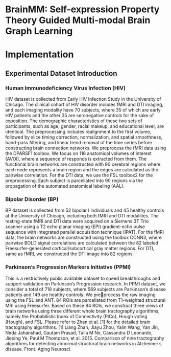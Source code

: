 # BrainMM: Self-expression Property Theory Guided Multi-modal Brain Graph Learning

# Implementation
## Experimental Dataset Introduction
### Human Immunodeficiency Virus Infection (HIV)
HIV dataset is collected from Early HIV Infection Study in the University of Chicago. The clinical cohort of HIV disorder incudes fMRI and DTI imaging, and each imaging modality have 70 subjects, where 35 of which are early HIV patients and the other 35 are seronegative controls for the sake of exposition. The demographic characteristics of these two sets of participants, such as age, gender, racial makeup, and educational level, are identical. The preprocessing includes realignment to the first volume, followed by slice timing correction, normalization, and spatial smoothness, band-pass filtering, and linear trend removal of the time series before constructing brain connection networks. We preprocess the fMRI data using the DPARSF1 toolbox. We focus on 116 anatomical volumes of interest (AVOI), where a sequence of responds is extracted from them. The functional brain networks are constructed with 90 cerebral regions where each node represents a brain region and the edges are calculated as the pairwise correlation. For the DTI data, we use the FSL toolbox2 for the preprocessing. Each subject is parcellated into 90 regions via the propagation of the automated
anatomical labeling (AAL). 
### Bipolar Disorder (BP)
BP dataset is collected from 52 bipolar I individuals and 45 healthy controls at the University of Chicago, including both fMRI and DTI modalities. The resting-state fMRI and DTI data were acquired on a Siemens 3T Trio scanner using a T2 echo planar imaging (EPI) gradient-echo pulse sequence with integrated parallel acquisition technique (IPAT). For the fMRI data, the brain networks are constructed using the toolbox CONN3, where pairwise BOLD signal correlations are calculated between the 82 labeled Freesurfer-generated cortical/subcortical gray matter regions. For DTI, same as fMRI, we constructed the DTI image into 82 regions.
### Parkinson’s Progression Markers Initiative (PPMI)
This is a restrictively public available dataset to speed breakthroughs and support validation on Parkinson’s Progression research. In PPMI dataset, we consider a total of 718 subjects, where 569 subjects are Parkinson’s disease patients and 149 are healthy controls. We preprocess the raw imaging using the FSL and ANT. 84 ROIs are parcellated from T1-weighted structural MRI using Freesurfer. Based on these 84 ROIs, we construct three views of brain networks using three different whole brain tractography algorithms, namely the Probabilistic Index of Connectivity (PICo), Hough voting (Hough), and FSL. Please refer to Zhan et al. [1] for the detailed brain tractography algorithms.
[1] Liang Zhan, Jiayu Zhou, Yalin Wang, Yan Jin, Neda Jahanshad, Gautam Prasad, Talia M Nir, Cassandra D Leonardo, Jieping Ye, Paul M Thompson, et al. 2015. Comparison of nine tractography algorithms for detecting abnormal structural brain networks in Alzheimer’s disease. Front. Aging Neurosci.

